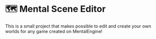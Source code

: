 # 🗺️ Mental Scene Editor
This is a small project that makes possible to edit and create your own worlds for any game created on MentalEngine!

